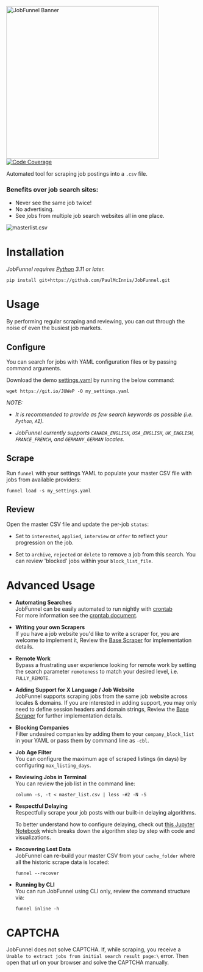 <img src="logo/jobfunnel_banner.svg" alt="JobFunnel Banner" width=400/><br/>
[![Code Coverage](https://codecov.io/gh/PaulMcInnis/JobFunnel/branch/master/graph/badge.svg)](https://codecov.io/gh/PaulMcInnis/JobFunnel)

Automated tool for scraping job postings into a `.csv` file.

### Benefits over job search sites:

* Never see the same job twice!
* No advertising.
* See jobs from multiple job search websites all in one place.

![masterlist.csv][masterlist]


# Installation

_JobFunnel requires [Python][python] 3.11 or later._

```
pip install git+https://github.com/PaulMcInnis/JobFunnel.git
```

# Usage
By performing regular scraping and reviewing, you can cut through the noise of even the busiest job markets.

## Configure
You can search for jobs with YAML configuration files or by passing command arguments.

Download the demo [settings.yaml][demo_yaml] by running the below command:

```
wget https://git.io/JUWeP -O my_settings.yaml
```

_NOTE:_
* _It is recommended to provide as few search keywords as possible (i.e. `Python`, `AI`)._

* _JobFunnel currently supports `CANADA_ENGLISH`, `USA_ENGLISH`, `UK_ENGLISH`, `FRANCE_FRENCH`, and `GERMANY_GERMAN` locales._

## Scrape

Run `funnel` with your settings YAML to populate your master CSV file with jobs from available providers:

```
funnel load -s my_settings.yaml
```

## Review

Open the master CSV file and update the per-job `status`:

* Set to `interested`, `applied`, `interview` or `offer` to reflect your progression on the job.

* Set to `archive`, `rejected` or `delete` to remove a job from this search. You can review 'blocked' jobs within your `block_list_file`.

# Advanced Usage

* **Automating Searches** <br />
  JobFunnel can be easily automated to run nightly with [crontab][cron] <br />
  For more information see the [crontab document][cron_doc].

* **Writing your own Scrapers** <br />
  If you have a job website you'd like to write a scraper for, you are welcome to implement it, Review the [Base Scraper][basescraper] for implementation details.

* **Remote Work** <br />
  Bypass a frustrating user experience looking for remote work by setting the search parameter `remoteness` to match your desired level, i.e. `FULLY_REMOTE`.

* **Adding Support for X Language / Job Website** <br />
  JobFunnel supports scraping jobs from the same job website across locales & domains. If you are interested in adding support, you may only need to define session headers and domain strings, Review the [Base Scraper][basescraper] for further implementation details.

* **Blocking Companies** <br />
  Filter undesired companies by adding them to your `company_block_list` in your YAML or pass them by command line as `-cbl`.

* **Job Age Filter** <br />
  You can configure the maximum age of scraped listings (in days) by configuring `max_listing_days`.

* **Reviewing Jobs in Terminal** <br />
  You can review the job list in the command line:
  ```
  column -s, -t < master_list.csv | less -#2 -N -S
  ```

* **Respectful Delaying** <br />
  Respectfully scrape your job posts with our built-in delaying algorithms.

  To better understand how to configure delaying, check out [this Jupyter Notebook][delay_jp] which breaks down the algorithm step by step with code and visualizations.

* **Recovering Lost Data** <br />
  JobFunnel can re-build your master CSV from your `cache_folder` where all the historic scrape data is located:
  ```
  funnel --recover
  ```

* **Running by CLI** <br />
  You can run JobFunnel using CLI only, review the command structure via:
  ```
  funnel inline -h
  ```
 
# CAPTCHA
  JobFunnel does not solve CAPTCHA. If, while scraping, you receive a 
  `Unable to extract jobs from initial search result page:\` error. 
  Then open that url on your browser and solve the CAPTCHA manually.

<!-- links -->
[requirements]:requirements.txt
[masterlist]:demo/demo.png "masterlist.csv"
[demo_yaml]:demo/settings.yaml
[python]:https://www.python.org/
[basescraper]:jobfunnel/backend/scrapers/base.py
[cron]:https://en.wikipedia.org/wiki/Cron
[cron_doc]:docs/crontab/readme.md
[conc_fut]:https://docs.python.org/dev/library/concurrent.futures.html#concurrent.futures.ThreadPoolExecutor
[thread]: https://docs.python.org/3.11/library/threading.html
[delay_jp]:https://github.com/bunsenmurder/Notebooks/blob/master/jobFunnel/delay_algorithm.ipynb
